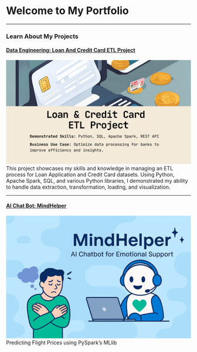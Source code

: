 <!-- Google tag (gtag.js) -->
<script async src="https://www.googletagmanager.com/gtag/js?id=G-63M4ERY6GF"></script>
<script>
  window.dataLayer = window.dataLayer || [];
  function gtag(){dataLayer.push(arguments);}
  gtag('js', new Date());

  gtag('config', 'G-63M4ERY6GF');
</script>

# Welcome to My Portfolio

---
### Learn About My Projects
#### [Data Engineering: Loan And Credit Card ETL Project]([https://larrychencode.github.io/](https://www.linkedin.com/pulse/loan-credit-card-etl-project-larry-chen-liqne/))
[<img src="./images/Loan And Credit Card ETL Project.png?raw=true"/>](https://www.linkedin.com/pulse/loan-credit-card-etl-project-larry-chen-liqne/)
This project showcases my skills and knowledge in managing an ETL process for Loan Application and Credit Card datasets. Using Python, Apache Spark, SQL, and various Python libraries, I demonstrated my ability to handle data extraction, transformation, loading, and visualization.

---
#### [AI Chat Bot: MindHelper]([https://www.linkedin.com/pulse/mindhelper-ai-powered-chatbot-provides-real-time-mental-howard-chou-8cu3e/])
<img src="./images/ai-chatbot/MindHelper.png?raw=true"/>
Predicting Flight Prices using PySpark’s MLlib







